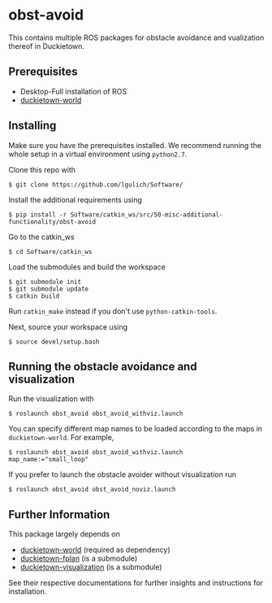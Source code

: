 # obst-avoid
This contains multiple ROS packages for obstacle avoidance and vualization thereof in Duckietown.

## Prerequisites
- Desktop-Full installation of ROS
- [duckietown-world](https://github.com/duckietown/duckietown-world)

## Installing
Make sure you have the prerequisites installed. We recommend running the whole setup in a virtual environment using `python2.7`.

Clone this repo with
```
$ git clone https://github.com/lgulich/Software/
```
Install the additional requirements using
```
$ pip install -r Software/catkin_ws/src/50-misc-additional-functionality/obst-avoid
```
Go to the catkin_ws
```
$ cd Software/catkin_ws
```
Load the submodules and build the workspace
```
$ git submodule init
$ git submodule update
$ catkin build 
```
Run `catkin_make` instead if you don't use `python-catkin-tools`.

Next, source your workspace using
```
$ source devel/setup.bash
```

## Running the obstacle avoidance and visualization
Run the visualization with
```
$ roslaunch obst_avoid obst_avoid_withviz.launch
```

You can specify different map names to be loaded according to the maps in 
`duckietown-world`. For example,
```
$ roslaunch obst_avoid obst_avoid_withviz.launch map_name:="small_loop"
```

If you prefer to launch the obstacle avoider without visualization run
```
$ roslaunch obst_avoid obst_avoid_noviz.launch
```


## Further Information
This package largely depends on
- [duckietown-world](https://github.com/duckietown/duckietown-world) (required as dependency) 
- [duckietown-fplan](https://github.com/duckietown/duckietown-fplan) (is a submodule)
- [duckietown-visualization](https://github.com/surirohit/duckietown-visualization) (is a submodule)

See their respective documentations for further insights and instructions for installation.

